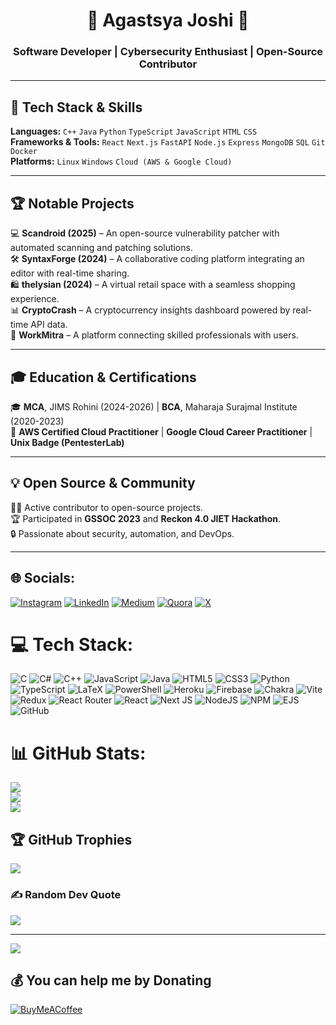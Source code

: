 <h1 align="center">🚀 Agastsya Joshi 🚀</h1>
<h3 align="center">Software Developer | Cybersecurity Enthusiast | Open-Source Contributor</h3>

---

## 🔧 Tech Stack & Skills  
**Languages:** `C++` `Java` `Python` `TypeScript` `JavaScript` `HTML` `CSS`  
**Frameworks & Tools:** `React` `Next.js` `FastAPI` `Node.js` `Express` `MongoDB` `SQL` `Git` `Docker`  
**Platforms:** `Linux` `Windows` `Cloud (AWS & Google Cloud)`

---

## 🏆 Notable Projects  
💻 **Scandroid (2025)** – An open-source vulnerability patcher with automated scanning and patching solutions.  
🛠 **SyntaxForge (2024)** – A collaborative coding platform integrating an editor with real-time sharing.  
🛍 **thelysian (2024)** – A virtual retail space with a seamless shopping experience.  
📊 **CryptoCrash** – A cryptocurrency insights dashboard powered by real-time API data.  
🔗 **WorkMitra** – A platform connecting skilled professionals with users.  

---

## 🎓 Education & Certifications  
🎓 **MCA**, JIMS Rohini (2024-2026) | **BCA**, Maharaja Surajmal Institute (2020-2023)  
📜 **AWS Certified Cloud Practitioner** | **Google Cloud Career Practitioner** | **Unix Badge (PentesterLab)**  

---

## 💡 Open Source & Community  
👨‍💻 Active contributor to open-source projects.  
🏆 Participated in **GSSOC 2023** and **Reckon 4.0 JIET Hackathon**.  
🔒 Passionate about security, automation, and DevOps.  

---

## 🌐 Socials:
[![Instagram](https://img.shields.io/badge/Instagram-%23E4405F.svg?logo=Instagram&logoColor=white)](https://instagram.com/https://www.instagram.com/agastsya/) [![LinkedIn](https://img.shields.io/badge/LinkedIn-%230077B5.svg?logo=linkedin&logoColor=white)](https://linkedin.com/in/https://www.linkedin.com/in/agastsya-joshi-b6a929202/) [![Medium](https://img.shields.io/badge/Medium-12100E?logo=medium&logoColor=white)](https://medium.com/@https://medium.com/@agastsya007) [![Quora](https://img.shields.io/badge/Quora-%23B92B27.svg?logo=Quora&logoColor=white)](https://quora.com/profile/https://www.quora.com/profile/Agastsya-Joshi-2/) [![X](https://img.shields.io/badge/X-black.svg?logo=X&logoColor=white)](https://x.com/https://x.com/Agastsya1) 

# 💻 Tech Stack:
![C](https://img.shields.io/badge/c-%2300599C.svg?style=flat&logo=c&logoColor=white) ![C#](https://img.shields.io/badge/c%23-%23239120.svg?style=flat&logo=csharp&logoColor=white) ![C++](https://img.shields.io/badge/c++-%2300599C.svg?style=flat&logo=c%2B%2B&logoColor=white) ![JavaScript](https://img.shields.io/badge/javascript-%23323330.svg?style=flat&logo=javascript&logoColor=%23F7DF1E) ![Java](https://img.shields.io/badge/java-%23ED8B00.svg?style=flat&logo=openjdk&logoColor=white) ![HTML5](https://img.shields.io/badge/html5-%23E34F26.svg?style=flat&logo=html5&logoColor=white) ![CSS3](https://img.shields.io/badge/css3-%231572B6.svg?style=flat&logo=css3&logoColor=white) ![Python](https://img.shields.io/badge/python-3670A0?style=flat&logo=python&logoColor=ffdd54) ![TypeScript](https://img.shields.io/badge/typescript-%23007ACC.svg?style=flat&logo=typescript&logoColor=white) ![LaTeX](https://img.shields.io/badge/latex-%23008080.svg?style=flat&logo=latex&logoColor=white) ![PowerShell](https://img.shields.io/badge/PowerShell-%235391FE.svg?style=flat&logo=powershell&logoColor=white) ![Heroku](https://img.shields.io/badge/heroku-%23430098.svg?style=flat&logo=heroku&logoColor=white) ![Firebase](https://img.shields.io/badge/firebase-%23039BE5.svg?style=flat&logo=firebase) ![Chakra](https://img.shields.io/badge/chakra-%234ED1C5.svg?style=flat&logo=chakraui&logoColor=white) ![Vite](https://img.shields.io/badge/vite-%23646CFF.svg?style=flat&logo=vite&logoColor=white) ![Redux](https://img.shields.io/badge/redux-%23593d88.svg?style=flat&logo=redux&logoColor=white) ![React Router](https://img.shields.io/badge/React_Router-CA4245?style=flat&logo=react-router&logoColor=white) ![React](https://img.shields.io/badge/react-%2320232a.svg?style=flat&logo=react&logoColor=%2361DAFB) ![Next JS](https://img.shields.io/badge/Next-black?style=flat&logo=next.js&logoColor=white) ![NodeJS](https://img.shields.io/badge/node.js-6DA55F?style=flat&logo=node.js&logoColor=white) ![NPM](https://img.shields.io/badge/NPM-%23CB3837.svg?style=flat&logo=npm&logoColor=white) ![EJS](https://img.shields.io/badge/ejs-%23B4CA65.svg?style=flat&logo=ejs&logoColor=black) ![GitHub](https://img.shields.io/badge/github-%23121011.svg?style=flat&logo=github&logoColor=white)
# 📊 GitHub Stats:
![](https://github-readme-stats.vercel.app/api?username=agastsya&theme=dark&hide_border=false&include_all_commits=true&count_private=true)<br/>
![](https://nirzak-streak-stats.vercel.app/?user=agastsya&theme=dark&hide_border=false)<br/>
![](https://github-readme-stats.vercel.app/api/top-langs/?username=agastsya&theme=dark&hide_border=false&include_all_commits=true&count_private=true&layout=compact)

## 🏆 GitHub Trophies
![](https://github-profile-trophy.vercel.app/?username=agastsya&theme=radical&no-frame=false&no-bg=false&margin-w=4)

### ✍️ Random Dev Quote
![](https://quotes-github-readme.vercel.app/api?type=horizontal&theme=tokyonight)

---
[![](https://visitcount.itsvg.in/api?id=agastsya&icon=0&color=0)](https://visitcount.itsvg.in)

  ## 💰 You can help me by Donating
  [![BuyMeACoffee](https://img.shields.io/badge/Buy%20Me%20a%20Coffee-ffdd00?style=for-the-badge&logo=buy-me-a-coffee&logoColor=black)](https://buymeacoffee.com/https://buymeacoffee.com/agastsya) 

  
<!-- Proudly created with GPRM ( https://gprm.itsvg.in ) -->
